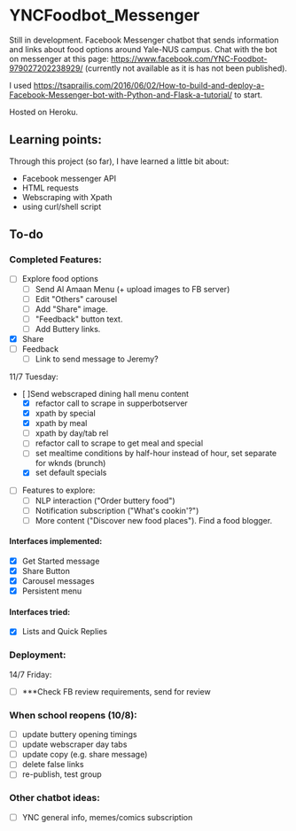 # YNCFoodbot_Messenger

Still in development. 
Facebook Messenger chatbot that sends information and links about food options around Yale-NUS campus. 
Chat with the bot on messenger at this page: https://www.facebook.com/YNC-Foodbot-979027202238929/ (currently not available as it is has not been published). 

I used https://tsaprailis.com/2016/06/02/How-to-build-and-deploy-a-Facebook-Messenger-bot-with-Python-and-Flask-a-tutorial/ to start. 

Hosted on Heroku. 

## Learning points: 

Through this project (so far), I have learned a little bit about: 

- Facebook messenger API
- HTML requests
- Webscraping with Xpath
- using curl/shell script

## To-do

### Completed Features:
- [ ] Explore food options
    - [ ] Send Al Amaan Menu (+ upload images to FB server)
    - [ ] Edit "Others" carousel
    - [ ] Add "Share" image.
    - [ ] "Feedback" button text.
    - [ ] Add Buttery links.
- [X] Share
- [ ] Feedback
    - [ ] Link to send message to Jeremy?

11/7 Tuesday:
- [ ]Send webscraped dining hall menu content
    - [X] refactor call to scrape in supperbotserver
    - [X] xpath by special
    - [X] xpath by meal
    - [ ] xpath by day/tab rel
    - [ ] refactor call to scrape to get meal and special
    - [ ] set mealtime conditions by half-hour instead of hour, set separate for wknds (brunch)
    - [X] set default specials

-[ ] Features to explore:
    - [ ] NLP interaction ("Order buttery food")
    - [ ] Notification subscription ("What's cookin'?")
    - [ ] More content ("Discover new food places"). Find a food blogger.

#### Interfaces implemented:

- [X] Get Started message
- [X] Share Button
- [X] Carousel messages
- [X] Persistent menu

#### Interfaces tried:
- [X] Lists and Quick Replies

### Deployment:

14/7 Friday:
- [ ] ***Check FB review requirements, send for review

### When school reopens (10/8):

- [ ] update buttery opening timings
- [ ] update webscraper day tabs
- [ ] update copy (e.g. share message)
- [ ] delete false links
- [ ] re-publish, test group

### Other chatbot ideas:
- [ ] YNC general info, memes/comics subscription 


